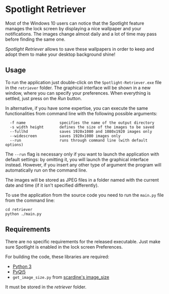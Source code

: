 # Spotlight Retriever

Most of the Windows 10 users can notice that the Spotlight feature manages the lock screen by displaying a nice wallpaper and your notifications. The images change almost daily and a lot of time may pass before finding the same one.

*Spotlight Retriever* allows to save these wallpapers in order to keep and adopt them to make your desktop background shine!



## Usage

To run the application just double-click on the `Spotlight-Retriever.exe` file in the `retriever` folder. The graphical interface will be shown in a new window, where you can specify your preferences. When everything is settled, just press on the *Run* button.

In alternative, if you have some expertise, you can execute the same functionalities from command line with the following possible arguments:

```
  -f name          		specifies the name of the output directory
  -s width height  		defines the size of the images to be saved
  --fullhd         		saves 1920x1080 and 1080x1920 images only
  --widescreen     		saves 1920x1080 images only
  --run     			runs through command line (with default options)
```

The `--run` flag is necessary only if you want to launch the application with default settings: by omitting it, you will launch the graphical interface instead. However, if you insert any other type of argument the program will automatically run on the command line.

The images will be stored as JPEG files in a folder named with the current date and time (if it isn't specified differently).



To use the application from the source code you need to run the `main.py` file from the command line:

```
cd retriever
python ./main.py
```



## Requirements

There are no specific requirements for the released executable. Just make sure Spotlight is enabled in the lock screen Preferences.

For building the code, these libraries are required:

- [Python 3](https://www.python.org)
- [PyQt5](https://pypi.org/project/PyQt5/)
- `get_image_size.py` from [scardine's image_size](https://github.com/scardine/image_size)

It must be stored in the *retriever* folder.
